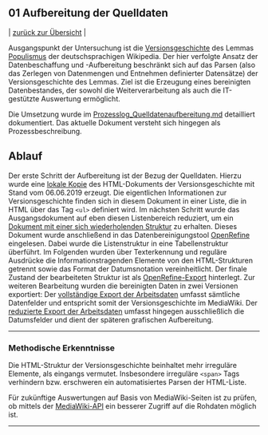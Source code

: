 ## 01 Aufbereitung der Quelldaten

| [zurück zur Übersicht](../README.md) |

Ausgangspunkt der Untersuchung ist die [Versionsgeschichte](https://de.wikipedia.org/w/index.php?title=Populismus&action=history) des Lemmas [Populismus](https://de.wikipedia.org/wiki/Populismus) der deutschsprachigen Wikipedia. Der hier verfolgte Ansatz der Datenbeschaffung und -Aufbereitung beschränkt sich auf das Parsen (also das Zerlegen von Datenmengen und Entnehmen definierter Datensätze) der Versionsgeschichte des Lemmas. Ziel ist die Erzeugung eines bereinigten Datenbestandes, der sowohl die Weiterverarbeitung als auch die IT-gestützte Auswertung ermöglicht.

Die Umsetzung wurde im [Prozesslog_Quelldatenaufbereitung.md](Prozesslog_Quelldatenaufbereitung.md) detailliert dokumentiert. Das aktuelle Dokument versteht sich hingegen als Prozessbeschreibung.

## Ablauf

Der erste Schritt der Aufbereitung ist der Bezug der Quelldaten. Hierzu wurde eine [lokale Kopie](20190606_Quelldaten_Populismus.html) des HTML-Dokuments der Versionsgeschichte mit Stand vom 06.06.2019 erzeugt. Die eigentlichen Informationen zur Versionsgeschichte finden sich in diesem Dokument in einer Liste, die in HTML über das Tag `<ul>` definiert wird. Im nächsten Schritt wurde das Ausgangsdokument auf eben diesen Listenbereich reduziert, um ein [Dokument mit einer sich wiederholenden Struktur](20190606_Quelldaten_Populismus_reduziert.html) zu erhalten. Dieses Dokument wurde anschließend in das Datenbereinigungstool [OpenRefine](http://openrefine.org/) eingelesen. Dabei wurde die Listenstruktur in eine Tabellenstruktur überführt. Im Folgenden wurden über Texterkennung und reguläre Ausdrücke die Informationstragenden Elemente von den HTML-Strukturen getrennt sowie das Format der Datumsnotation vereinheitlicht. Der finale Zustand der bearbeiteten Struktur ist als [OpenRefine-Export](20190613_export_Begriffsgeschichte-2.0-Populismus.openrefine.tar.gz) hinterlegt. Zur weiteren Bearbeitung wurden die bereinigten Daten in zwei Versionen exportiert: Der [vollständige Export der Arbeitsdaten](20190627_Arbeitsdaten_Populismus_vollstaendig.csv) umfasst sämtliche Datenfelder und entspricht somit der Versionsgeschichte im MediaWiki. Der [reduzierte Export der Arbeitsdaten](20190627_Arbeitsdaten_Populismus_nurDatum.csv) umfasst hingegen ausschließlich die Datumsfelder und dient der späteren grafischen Aufbereitung.

---

### Methodische Erkenntnisse

Die HTML-Struktur der Versionsgeschichte beinhaltet mehr irreguläre Elemente, als eingangs vermutet. Insbesondere irreguläre `<span>` Tags verhindern bzw. erschweren ein automatisiertes Parsen der HTML-Liste.

Für zukünftige Auswertungen auf Basis von MediaWiki-Seiten ist zu prüfen, ob mittels der [MediaWiki-API](https://www.mediawiki.org/wiki/API:Main_page) ein besserer Zugriff auf die Rohdaten möglich ist.

---